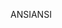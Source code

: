 <span data-ttu-id="9d601-101">ANSI</span><span class="sxs-lookup"><span data-stu-id="9d601-101">ANSI</span></span>